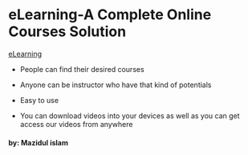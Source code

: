 # eLearning-A Complete Online Courses Solution

[eLearning](https://elearning-mazid.netlify.app/)

- People can find their desired courses

- Anyone can be instructor who have that kind of potentials

- Easy to use

- You can download videos into your devices as well as you can get access our videos from anywhere

#### by: Mazidul islam
